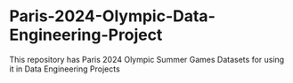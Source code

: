 # Paris-2024-Olympic-Data-Engineering-Project
This repository has Paris 2024 Olympic Summer Games Datasets for using it in Data Engineering Projects
